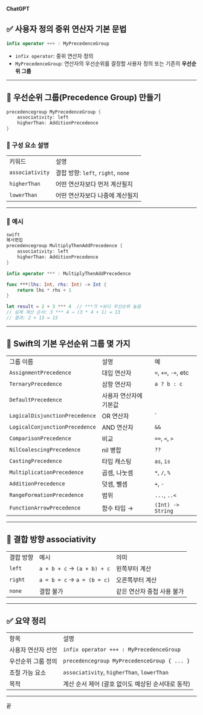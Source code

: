   

**ChatGPT**

## ✅ 사용자 정의 중위 연산자 기본 문법

```Swift
infix operator +++ : MyPrecedenceGroup
```

- `infix operator`: 중위 연산자 정의
- `MyPrecedenceGroup`: 연산자의 우선순위를 결정할 사용자 정의 또는 기존의 **우선순위 그룹**

---

## 🎯 우선순위 그룹(Precedence Group) 만들기

```Swift
precedencegroup MyPrecedenceGroup {
    associativity: left
    higherThan: AdditionPrecedence
}
```

### 🔸 구성 요소 설명

|   |   |
|---|---|
|키워드|설명|
|`associativity`|결합 방향: `left`, `right`, `none`|
|`higherThan`|어떤 연산자보다 먼저 계산될지|
|`lowerThan`|어떤 연산자보다 나중에 계산될지|

---

### 📌 예시

```Swift
swift
복사편집
precedencegroup MultiplyThenAddPrecedence {
    associativity: left
    higherThan: AdditionPrecedence
}

infix operator *** : MultiplyThenAddPrecedence

func ***(lhs: Int, rhs: Int) -> Int {
    return lhs * rhs + 1
}

let result = 2 + 3 *** 4  // ***가 +보다 우선순위 높음
// 실제 계산 순서: 3 *** 4 → (3 * 4 + 1) = 13
// 결과: 2 + 13 = 15

```

---

## 🧠 Swift의 기본 우선순위 그룹 몇 가지

|   |   |   |
|---|---|---|
|그룹 이름|설명|예|
|`AssignmentPrecedence`|대입 연산자|`=`, `+=`, `-=`, etc|
|`TernaryPrecedence`|삼항 연산자|`a ? b : c`|
|`DefaultPrecedence`|사용자 연산자에 기본값||
|`LogicalDisjunctionPrecedence`|OR 연산자|`|
|`LogicalConjunctionPrecedence`|AND 연산자|`&&`|
|`ComparisonPrecedence`|비교|`==`, `<`, `>`|
|`NilCoalescingPrecedence`|nil 병합|`??`|
|`CastingPrecedence`|타입 캐스팅|`as`, `is`|
|`MultiplicationPrecedence`|곱셈, 나눗셈|`*`, `/`, `%`|
|`AdditionPrecedence`|덧셈, 뺄셈|`+`, `-`|
|`RangeFormationPrecedence`|범위|`...`, `..<`|
|`FunctionArrowPrecedence`|함수 타입 →|`(Int) -> String`|

---

## 🔄 결합 방향 associativity

|   |   |   |
|---|---|---|
|결합 방향|예시|의미|
|`left`|`a + b + c` → `(a + b) + c`|왼쪽부터 계산|
|`right`|`a = b = c` → `a = (b = c)`|오른쪽부터 계산|
|`none`|결합 불가|같은 연산자 중첩 사용 불가|

---

## ✅ 요약 정리

|   |   |
|---|---|
|항목|설명|
|사용자 연산자 선언|`infix operator +++ : MyPrecedenceGroup`|
|우선순위 그룹 정의|`precedencegroup MyPrecedenceGroup { ... }`|
|조절 가능 요소|`associativity`, `higherThan`, `lowerThan`|
|목적|계산 순서 제어 (괄호 없이도 예상된 순서대로 동작)|

---

  

끝